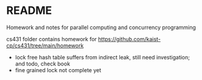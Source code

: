 # README

Homework and notes for parallel computing and concurrency programming


cs431 folder contains homework for https://github.com/kaist-cp/cs431/tree/main/homework
* lock free hash table suffers from indirect leak, still need investigation; and todo, check book
* fine grained lock not complete yet

